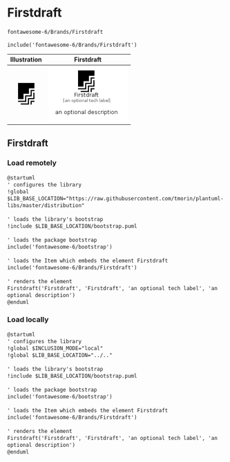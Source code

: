 # Firstdraft


```text
fontawesome-6/Brands/Firstdraft
```

```text
include('fontawesome-6/Brands/Firstdraft')
```



| Illustration | Firstdraft |
| :---: | :---: |
| ![illustration for Illustration](../../fontawesome-6/Brands/Firstdraft.png) | ![illustration for Firstdraft](../../fontawesome-6/Brands/Firstdraft.Local.png) |




## Firstdraft

### Load remotely
```plantuml
@startuml
' configures the library
!global $LIB_BASE_LOCATION="https://raw.githubusercontent.com/tmorin/plantuml-libs/master/distribution"

' loads the library's bootstrap
!include $LIB_BASE_LOCATION/bootstrap.puml

' loads the package bootstrap
include('fontawesome-6/bootstrap')

' loads the Item which embeds the element Firstdraft
include('fontawesome-6/Brands/Firstdraft')

' renders the element
Firstdraft('Firstdraft', 'Firstdraft', 'an optional tech label', 'an optional description')
@enduml
```

### Load locally
```plantuml
@startuml
' configures the library
!global $INCLUSION_MODE="local"
!global $LIB_BASE_LOCATION="../.."

' loads the library's bootstrap
!include $LIB_BASE_LOCATION/bootstrap.puml

' loads the package bootstrap
include('fontawesome-6/bootstrap')

' loads the Item which embeds the element Firstdraft
include('fontawesome-6/Brands/Firstdraft')

' renders the element
Firstdraft('Firstdraft', 'Firstdraft', 'an optional tech label', 'an optional description')
@enduml
```

